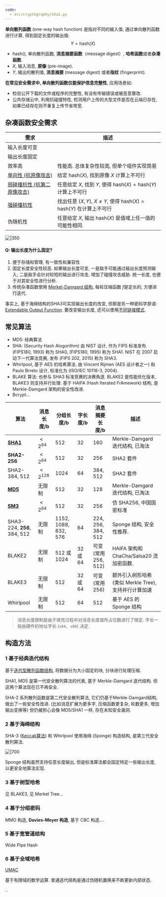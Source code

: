 ```yaml
---
code:
  - src/cryptography/sha1.py
---
```


**单向散列函数** (one-way hash function) 是指对不同的输入值, 通过单向散列函数进行计算, 得到固定长度的输出值: $$Y=\mathrm{hash}(X)$$

- $\mathrm{hash}()$, 单向散列函数, **消息摘要函数**（message digest）, **哈希函数**或者**杂凑函数**.
- $X$, 输入消息, **原像** (pre-image). 
- $Y$, 输出的散列值, **消息摘要** (message digest) 或者**指纹** (fingerprint).

**在常见安全需求中, 单向散列函数仅能保护信息完整性**, 应用场景如:
- 检验公开下载的文件或程序的完整性, 有没有传输错误或被恶意篡改.
- 公共存储云中, 利用抗碰撞特性, 检测用户上传的大型文件是否在云端已存在, 如果已经存在则不重复上传节省带宽.

## 杂凑函数安全需求

| 需求                        | 描述                                                       |
| --------------------------- | ---------------------------------------------------------- |
| 输入长度可变                |                                                            |
| 输出长度固定                |                                                            |
| 效率高                      | 性能高. 总体复杂性较高, 但单个组件实现简易           |
| [单向性 (抗原像攻击)](生日攻击.md)         | 给定 $\mathrm{hash}(X)$, 找到原像 $X$ 计算上不可行                  |
| [弱碰撞抗性 (抗第二原像攻击)](生日攻击.md) | 任意给定 $X$, 找到 $Y$, 使得 $\mathrm{hash}(X)=\mathrm{hash}(Y)$ 计算上不可行 |
| [强碰撞抗性](生日攻击.md)   | 找出任意 $(X,Y)$, $X\neq Y$, 使得 $\mathrm{hash}(X)=\mathrm{hash}(Y)$ 在计算上不可行       |
| 伪随机性                    |  任意给定 $X$, 输出 $\mathrm{hash}(X)$ 是值域上任一值的可能性相同.                                                        |

![|350](/attach/密码学_哈希三种攻击类型.png)  

#### Q: 输出长度为什么固定?

1. 便于存储和管理, 有一致性和兼容性
2. 固定长度安全性较高. 如果输出长度可变, 一是敌手可能通过输出长度预测输入; 二是敌手会针对较短的输出进行攻击, 增加了碰撞攻击威胁. 统一长度, 也便于对其安全性进行分析.
3. 传统杂凑函数使用 [Merkel-Damgard 结构](Security/密码学/消息摘要/MD%20迭代结构/MD%20结构.md), 每轮压缩函数 $f$是定长的, 方便进行迭代.

事实上, 基于海绵结构的SHA3可实现输出长度的改变, 但那是另一种密码学原语: [Extendable Output Function](https://crypto.stackexchange.com/questions/54248/what-is-an-extendable-output-function). 要改变输出长度, 还可以使用[不同链接模式](../分组密码/链接模式.md).

## 常见算法

- MD5: 经典算法
- SHA: (Security Hash Alogorithm) 由 NIST 设计, 作为 FIPS 标准发布. (FIPS180, 1993) 称为 SHA0, (FIPS180, 1995) 称为 SHA1. NIST 在 2007 启动下一代算法竞赛, 发布 (FIPS 202, 2015) 称为 SHA3. 
- Whirlpool, 基于 AES 的哈希算法. 由 Vincent Rijmen (AES 设计者之一) 和 Paulo Brreto 设计, 标准化为 (ISO/IEC 10118-3, 2004).
- BLAKE 算法: 也参与 SHA3 标准竞赛的决赛角逐. BLAKE2 是性能优化版本, BLAKE3 则支持并行处理. 基于 HAIFA (Hash Iterated FrAmework) 结构, 是 Merkle-Damgard 架构的安全性改进. 
- Bcrypt...


| 算法                        | 消息长度/b | 分组长度/b           | 字长度/b | 消息摘要长度/b       | 描述                                    |
| --------------------------- | ---------- | -------------------- | -------- | -------------------- | --------------------------------------- |
| **[SHA1](SHA-1.md)**        | $<2^{64}$  | 512                  | 32       | 160                  | Merkle-Damgard 迭代结构, 已淘汰         |
| **SHA2-256**                | $<2^{64}$  | 512                  | 32       | 256                  | SHA2 套件                               |
| SHA2-384, 512               | $<2^{128}$ | 1024                 | 64       | 384, 512             | SHA2 套件                               |
| **[MD5](MD%20迭代结构/MD5.md)**         | 无限制     | 512                  | 32       | 128                  | Merkle-Damgard 迭代结构, 已淘汰         |
| **[SM3](MD%20迭代结构/SM3.md)**         | $<2^{64}$  | 512                  | 32       | 256                  | 仿 SHA256, 中国国密标准                 |
| SHA3-224, **256**, 384, 512 | 无限制     | 1152, 1088, 832, 576 | 64       | 224, 256, 384, 512   | Sponge 结构, 安全性推荐.                |
| BLAKE2                      | 无限制     | 512 或 1024          | 32 或 64 | 可变 (常用 256, 512) |HAIFA 架构和 ChaCha/Salsa20 流加密函数.                                         |
| BLAKE3                      | 无限制     | 512                  | 32 或 64 | 可变 (常用 256)      | 额外引入树形哈希 (类似 Merkle Tree), 支持并行计算加速 |
| Whirlpool                   | 无限制     | 512                  | 64       | 512                  | 基于 AES 的 Sponge 结构                 |

> 消息长度限制是由于填充过程中对消息长度值所占位数进行了限定. 字长一般由硬件的地址字长 (`x64, x86`) 决定.

## 构造方法

### 1 基于经典迭代结构

基于[迭代型散列函数结构](Security/密码学/消息摘要/MD%20迭代结构/MD%20结构.md), 将数据分为大小固定的块, 分块进行处理压缩.

SHA1, MD5 是第一代安全散列算法的代表, 基于 Merkle-Damgard 迭代结构. 但这两个算法现在已不再安全.

SHA-2 系列散列函数是第二代安全散列算法, 它们仍基于Merkle-Damgard结构, 做出了一些安全性改进. (比如消息扩展为更多字, 压缩函数更复杂, 轮数更多, 增加输出变换等) 但仍被担心会像 MD5/SHA1 一样, 存在未知安全漏洞.

### 2 基于海绵结构

SHA-3 ([Keccak算法](https://keccak.team/files/CSF-0.1.pdf)) 和 Whirlpool 使用海绵 (Sponge) 构造结构, 是第三代安全散列算法.

![|700](../../../attach/密码学_SHA3哈希函数.png)

Sponge 结构虽然支持任意长度输出, 但是标准算法都会固定特定一些输出长度, 以更安全地算法实现.

### 3 基于树型哈希

见 BLAKE3, 见 Merkel Tree...

### 4 基于分组密码

MMO 构造, **Davies-Meyer 构造**, 基于 CBC 构造....

### 5 基于宽管道结构

Wide Pipe Hash

### 6 基于全域哈希

[UMAC](Security/密码学/消息摘要/消息认证码/UMAC.md)

基于有限域的数学运算. 普通迭代结构是通过伪随机置换来不断更新内部状态.

..

